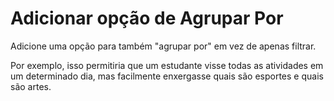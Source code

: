 # Adicionar opção de Agrupar Por

Adicione uma opção para também "agrupar por" em vez de apenas filtrar.

Por exemplo, isso permitiria que um estudante visse todas as atividades em um determinado dia, mas facilmente enxergasse quais são esportes e quais são artes.
